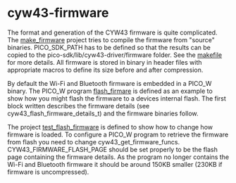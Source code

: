 # cyw43-firmware

The format and generation of the CYW43 firmware is quite complicated. The [make_firmware](make_firmware/) project tries to compile the firmware from "source" binaries. PICO_SDK_PATH has to be defined so that the results can be copied to the pico-sdk/lib/cyw43-driver/firmware folder. See the [makefile](make_firmware/Makefile) for more details. All firmware is stored in binary in header files with appropriate macros to define its size before and after compression.

By default the Wi-Fi and Bluetooth firmware is embedded in a PICO_W binary. The PICO_W program [flash_firmare](flash_firmware/) is defined as an example to show how you might flash the firmware to a devices internal flash. The first block written describes the firmware details (see cyw43_flash_firmware_details_t) and the firmware binaries follow.

The project [test_flash_firmware](test_flash_firmware/) is defined to show how to change how firmware is loaded. To configure a PICO_W program to retrieve the firmware from flash you need to change cyw43_get_firmware_funcs. CYW43_FIRMWARE_FLASH_PAGE should be set properly to be the flash page containing the firmware details. As the program no longer contains the Wi-Fi and Bluetooth firmware it should be around 150KB smaller (230KB if firmware is uncompressed).
